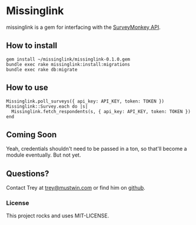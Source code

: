 # Missinglink

missinglink is a gem for interfacing with the [SurveyMonkey API](https://developer.surveymonkey.com/Home).

## How to install

    gem install ~/missinglink/missinglink-0.1.0.gem
    bundle exec rake missinglink:install:migrations
    bundle exec rake db:migrate

## How to use

    Missinglink.poll_surveys({ api_key: API_KEY, token: TOKEN })
    Missinglink::Survey.each do |s|
      Missinglink.fetch_respondents(s, { api_key: API_KEY, token: TOKEN })
    end

## Coming Soon

Yeah, credentials shouldn't need to be passed in a ton, so that'll
become a module eventually. But not yet.

## Questions?

Contact Trey at <trey@mustwin.com> or find him on [github](https://www.github.com/umtrey).

### License

This project rocks and uses MIT-LICENSE.
